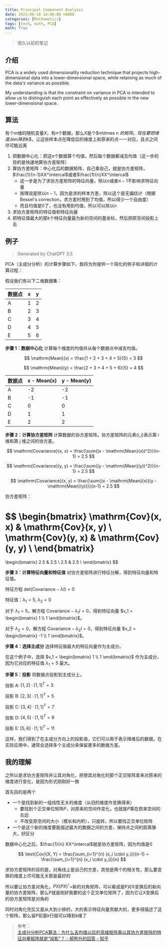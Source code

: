 ```yaml
---
title: Principal Component Analysis
date: 2023-06-16 14:40:00 +0800
categories: [Mathematics]
tags: [tech, math, PCA]
math: True
---
```


> 很久以前的笔记

## 介绍

PCA is a widely used dimensionality reduction technique that projects high-dimensional data into a lower-dimensional space, while retaining as much of the data's variance as possible. 

My understanding is that the constraint on variance in PCA is intended to allow us to distinguish each point as effectively as possible in the new lower-dimensional space.

## 算法

有个$m$维的随机变量$X$，有$n$个数据，那么$X$是个$m\times n
$的矩阵。现在要把维度从$m$降到$k$，让这些样本点在降低后的维度上和原来的点一一对应，且点之间尽可能远离

1. 把数据中心化：把这$n$个数据算个均值，然后每个数据都减去均值（这一步的目的是快速地算协方差矩阵）
2. 算协方差矩阵：中心化后的数据矩阵，自己乘自己，就是协方差矩阵，$\frac{1}{n-1}XX^\intercal$或者$\frac{1}{n}XX^\intercal$
   - 这一步是为了求协方差矩阵的特征向量，除以$n$或者$n-1$不影响求特征向量
   - 按理说是除以$n-1$，因为是求的样本方差，除以这个是无偏估计（根据Bessel's correction，求方差时用到了均值，所以得少一个自由度）
   - 而且均值是0了，也没有用到均值，所以可以除以$n$
3. 求协方差矩阵的特征值和特征向量
4. 把特征值最大的那$k$个特征向量最为新的空间的基坐标，然后把原空间投影上去

## 例子

> Generated by ChatGPT 3.5

PCA（主成分分析）的计算步骤如下，我将为你提供一个简化的例子和详细的计算过程：

假设我们有以下二维数据集：

| 数据点 | x  | y  |
|-------|----|----|
| A     | 1  | 2  |
| B     | 2  | 3  |
| C     | 3  | 4  |
| D     | 4  | 5  |
| E     | 5  | 6  |

**步骤 1：数据中心化**
计算每个维度的均值并从每个数据点中减去均值。

$$
\mathrm{Mean}(x) = \frac{1 + 2 + 3 + 4 + 5}{5} = 3
$$

$$
\mathrm{Mean}(y) = \frac{2 + 3 + 4 + 5 + 6}{5} = 4
$$

| 数据点 | x - Mean(x) | y - Mean(y) |
|-------|-------------|-------------|
| A     | -2          | -2          |
| B     | -1          | -1          |
| C     | 0           | 0           |
| D     | 1           | 1           |
| E     | 2           | 2           |

**步骤 2：计算协方差矩阵**
计算数据的协方差矩阵。协方差矩阵的元素$(i, j)$表示第 $i$ 维和第 $j$ 维之间的协方差。

$$
\mathrm{Covariance}(x, x) = \frac{\sum{(x - \mathrm{Mean}(x))^2}}{n-1} = 2.5
$$

$$
\mathrm{Covariance}(y, y) = \frac{\sum{(y - \mathrm{Mean}(y))^2}}{n-1} = 2.5
$$

$$
\mathrm{Covariance}(x, y) = \frac{\sum{(x - \mathrm{Mean}(x))(y - \mathrm{Mean}(y))}}{n-1} = 2.5
$$

协方差矩阵：

$$
\begin{bmatrix}
\mathrm{Cov}(x, x) & \mathrm{Cov}(x, y) \\
\mathrm{Cov}(y, x) & \mathrm{Cov}(y, y) \\
\end{bmatrix}
=
\begin{bmatrix}
2.5 & 2.5 \\
2.5 & 2.5 \\
\end{bmatrix}
$$

**步骤 3：计算特征向量和特征值**
对协方差矩阵进行特征分解，得到特征向量和特征值。

特征方程 $\mathrm{det}(\mathrm{Covariance} - \lambda I) = 0$

特征值：$\lambda_1 = 5$, $\lambda_2 = 0$

对于 $\lambda_1 = 5$，解方程 $\mathrm{Covariance} - \lambda_1 I = 0$，得到特征向量 $v_1 = \begin{bmatrix} 1 \\ 1 \end{bmatrix}$。

对于 $\lambda_2 = 0$，解方程 $\mathrm{Covariance} - \lambda_2 I = 0$，得到特征向量 $v_2 = \begin{bmatrix} -1 \\ 1 \end{bmatrix}$。


**步骤 4：选择主成分**
选择特征值最大的特征向量作为主成分。

在这个例子中，选择 $v_1 = \begin{bmatrix} 1 \\ 1 \end{bmatrix}$ 作为主成分，因为它对应的特征值 $\lambda_1 = 5$ 最大。

**步骤 5：投影**
将数据点投影到主成分上。

投影 A: $[1, 2]\cdot [1, 1]^T=3$

投影 B: $[2, 3]\cdot [1, 1]^T = 5$

投影 C: $[3, 4] \cdot [1, 1]^T = 7$

投影 D: $[4, 5] \cdot [1, 1]^T = 9$

投影 E: $[5, 6] \cdot [1, 1]^T = 11$

这样，我们得到了在主成分方向上的投影值，它们可以用于表示降维后的数据。在实际应用中，通常会选择多个主成分来保留更多的数据方差。

## 我的理解

之所以是求协方差矩阵并让其对角化，把使其对角化的那个正交矩阵拿来对原来的维度进行变化，是因为形式刚刚好一致

首先目的是两个
- 一个是找到新的一组线性无关的维度（从旧的维度作变换得来）
  - 要找到个正交单位矩阵$P$，对原来的空间作变化，也就是$P$乘在原来空间的左边
  - 不改变原空间的大小（模长和内积），只旋转，所以要找正交单位矩阵
- 一个是这个新的维度要能描述最大的数据之间的方差，保持点之间的距离够大，好区分


数据中心化之后，$\frac{1}{n} XX^\intercal$就是协方差矩阵，因为均值是0

$$
\text{Cov}(X, Y) = \frac{\sum_{i=1}^{n} (x_i \cdot y_i)}{n-1} = \frac{\sum_{i=1}^{n} (x_i \cdot y_i)}{n}
$$

求协方差矩阵的目的是，对角线上是自己的方差，其他是两个的相关性，那么要变换的维度上尽可能无关那是最好的

所以要让协方差对角化，$PX(PX)^\intercal$=新的对角矩阵，可以看成是P对X变换后的新向量的协方差矩阵，那么P就是刚好我要的这个正交单位矩阵了，因为它让X变换后的协方差矩阵是对角的

同时对角化完后又是从大到小排的，大的表示特征向量贡献大的，更多得描述了这个矩阵，那么留$P$前面$k$行就可以降到$k$维了

> 参考：  
> [主成分分析PCA算法：为什么去均值以后的高维矩阵乘以其协方差矩阵的特征向量矩阵就是“投影”？ - 郝熊升的回答 - 知乎 ](https://www.zhihu.com/question/30094611/answer/140493047 )